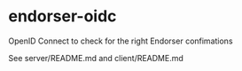 # endorser-oidc

OpenID Connect to check for the right Endorser confimations

See server/README.md and client/README.md
